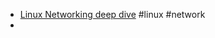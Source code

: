 - [Linux Networking deep dive](https://medium.com/geekculture/linux-networking-deep-dive-731848d791c0) #linux #network
-